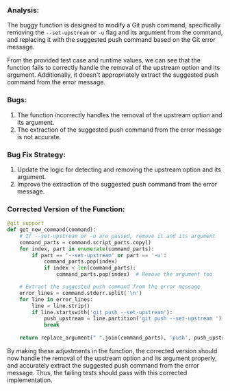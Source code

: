 ### Analysis:
The buggy function is designed to modify a Git push command, specifically removing the `--set-upstream` or `-u` flag and its argument from the command, and replacing it with the suggested push command based on the Git error message. 

From the provided test case and runtime values, we can see that the function fails to correctly handle the removal of the upstream option and its argument. Additionally, it doesn't appropriately extract the suggested push command from the error message.

### Bugs:
1. The function incorrectly handles the removal of the upstream option and its argument.
2. The extraction of the suggested push command from the error message is not accurate.

### Bug Fix Strategy:
1. Update the logic for detecting and removing the upstream option and its argument.
2. Improve the extraction of the suggested push command from the error message.

### Corrected Version of the Function:
```python
@git_support
def get_new_command(command):
    # If --set-upstream or -u are passed, remove it and its argument
    command_parts = command.script_parts.copy()
    for index, part in enumerate(command_parts):
        if part == '--set-upstream' or part == '-u':
            command_parts.pop(index)
            if index < len(command_parts):
                command_parts.pop(index)  # Remove the argument too

    # Extract the suggested push command from the error message
    error_lines = command.stderr.split('\n')
    for line in error_lines:
        line = line.strip()
        if line.startswith('git push --set-upstream'):
            push_upstream = line.partition('git push --set-upstream ')[2]
            break
    
    return replace_argument(" ".join(command_parts), 'push', push_upstream)
```

By making these adjustments in the function, the corrected version should now handle the removal of the upstream option and its argument properly, and accurately extract the suggested push command from the error message. Thus, the failing tests should pass with this corrected implementation.